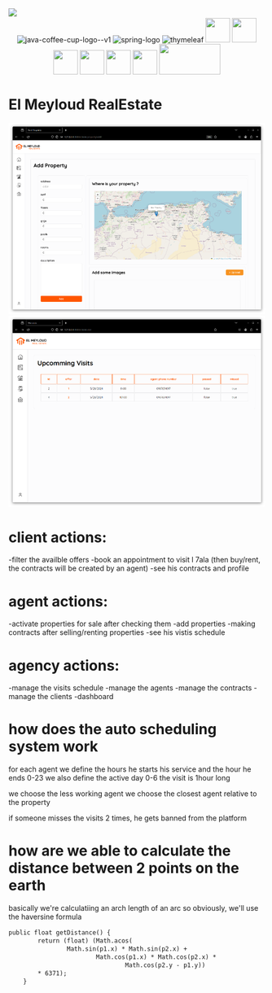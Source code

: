 <img src="https://github.com/zaqks/el_meyloud_RE/blob/f3a5c8c45025986354d71c5431c476e529365bd6/api/src/main/resources/static/media/images/logo/text.svg">
<div align=center>
<img width="48" height="48" src="https://img.icons8.com/color/48/java-coffee-cup-logo--v1.png" alt="java-coffee-cup-logo--v1"/>
<img width="48" height="48" src="https://img.icons8.com/office/48/spring-logo.png" alt="spring-logo"/>
<img width="48" height="48" src="https://img.icons8.com/color/48/thymeleaf.png" alt="thymeleaf"/>
<img width="48" height="48"
        src="https://img.icons8.com/external-soft-fill-juicy-fish/48/external-sql-coding-and-development-soft-fill-soft-fill-juicy-fish.png" />
<img width="48" height="48" src="https://img.icons8.com/color/48/html-5--v1.png" />
<img width="48" height="48" src="https://img.icons8.com/color/48/css3.png" />
<img width="48" height="48" src="https://img.icons8.com/color/48/javascript--v1.png" />
<img width="48" height="48" src="https://img.icons8.com/color/48/python--v1.png" />
<img width="48" height="48" src="https://img.icons8.com/color/48/git.png" />

<img width="120" height="60" src="https://1000logos.net/wp-content/uploads/2020/08/Apache-Logo-500x313.png" />
</div>

# El Meyloud RealEstate

<img src="https://github.com/zaqks/1/blob/e709115f32887e1697013f53c91dc7b40338e6bd/docs/Screenshot_20240520_005654.png">

<img src="https://github.com/zaqks/1/blob/e709115f32887e1697013f53c91dc7b40338e6bd/docs/Screenshot_20240520_005820.png">


# client actions:
-filter the availble offers 
-book an appointment to visit l 7ala (then buy/rent, the contracts will be created by an agent)
-see his contracts and profile

# agent actions:
-activate properties for sale after checking them
-add properties
-making contracts after selling/renting properties
-see his vistis schedule

# agency actions:
-manage the visits schedule
-manage the agents
-manage the contracts
-manage the clients
-dashboard



# how does the auto scheduling system work
for each agent we define the hours he starts his service and the hour he ends 0-23
we also define the active day 0-6
the visit is 1hour long

we choose the less working agent
we choose the closest agent relative to the property

if someone misses the visits 2 times, he gets banned from the platform

# how are we able to calculate the distance between 2 points on the earth
basically we're calculatiing an arch length of an arc
so obviously, we'll use the haversine formula

```
public float getDistance() {
        return (float) (Math.acos(
                Math.sin(p1.x) * Math.sin(p2.x) +
                        Math.cos(p1.x) * Math.cos(p2.x) *
                                Math.cos(p2.y - p1.y))
        * 6371);
    }
```


